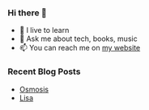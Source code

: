 ### Hi there 👋

- 🌱 I live to learn
- 💬 Ask me about tech, books, music
- 📫 You can reach me on [my website](https://mrcis.me/contact)








### Recent Blog Posts

* [Osmosis](https://mrcis.me/Osmosis)
* [Lisa](https://mrcis.me/Lisa)
